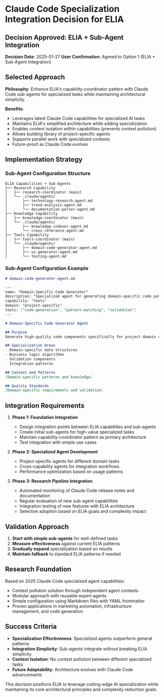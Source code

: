 # Claude Code Specialization Integration Decision for ELIA

## Decision Approved: ELIA + Sub-Agent Integration

**Decision Date**: 2025-01-27
**User Confirmation**: Agreed to Option 1 (ELIA + Sub-Agent Integration)

## Selected Approach

**Philosophy**: Enhance ELIA's capability-coordinator pattern with Claude Code sub-agents for specialized tasks while maintaining architectural simplicity.

**Benefits**:
- Leverages latest Claude Code capabilities for specialized AI tasks
- Maintains ELIA's simplified architecture while adding specialization
- Enables context isolation within capabilities (prevents context pollution)
- Allows building library of project-specific agents
- Supports parallel work with specialized contexts
- Future-proof as Claude Code evolves

## Implementation Strategy

### Sub-Agent Configuration Structure
```
ELIA Capabilities + Sub-Agents
├── Research Capability
│   ├── research-coordinator (main)
│   └── .claude/agents/
│       ├── technology-research-agent.md
│       ├── trend-analysis-agent.md
│       └── documentation-parser-agent.md
├── Knowledge Capability
│   ├── knowledge-coordinator (main)
│   └── .claude/agents/
│       ├── knowledge-indexer-agent.md
│       └── cross-reference-agent.md
├── Tools Capability
│   ├── tools-coordinator (main)
│   └── .claude/agents/
│       ├── domain-code-generator-agent.md
│       ├── ui-generator-agent.md
│       └── testing-agent.md
```

### Sub-Agent Configuration Example
```markdown
# domain-code-generator-agent.md

---
name: "Domain-Specific Code Generator"
description: "Specialized agent for generating domain-specific code patterns"
capability: "tools"
domain: "project-specific"
tools: ["code-generation", "pattern-matching", "validation"]
---

# Domain-Specific Code Generator Agent

## Purpose
Generate high-quality code components specifically for project domain requirements.

## Specialization Areas
- Domain-specific data structures
- Business logic algorithms
- Validation components
- Integration patterns

## Context and Patterns
[Domain-specific patterns and knowledge]

## Quality Standards
[Domain-specific requirements and validation]
```

## Integration Requirements

1. **Phase 1: Foundation Integration**
   - Design integration points between ELIA capabilities and sub-agents
   - Create initial sub-agents for high-value specialized tasks
   - Maintain capability-coordinator pattern as primary architecture
   - Test integration with simple use cases

2. **Phase 2: Specialized Agent Development**
   - Project-specific agents for different domain tasks
   - Cross-capability agents for integration workflows
   - Performance optimization based on usage patterns

3. **Phase 3: Research Pipeline Integration**
   - Automated monitoring of Claude Code release notes and documentation
   - Regular evaluation of new sub-agent capabilities
   - Integration testing of new features with ELIA architecture
   - Selective adoption based on ELIA goals and complexity impact

## Validation Approach

1. **Start with simple sub-agents** for well-defined tasks
2. **Measure effectiveness** against current ELIA patterns
3. **Gradually expand** specialization based on results
4. **Maintain fallback** to standard ELIA patterns if needed

## Research Foundation

Based on 2025 Claude Code specialized agent capabilities:
- Context pollution solution through independent agent contexts
- Modular approach with reusable expert agents
- Simple configuration using Markdown files with YAML frontmatter
- Proven applications in marketing automation, infrastructure management, and code generation

## Success Criteria

- **Specialization Effectiveness**: Specialized agents outperform general patterns
- **Integration Simplicity**: Sub-agents integrate without breaking ELIA simplicity
- **Context Isolation**: No context pollution between different specialized tasks
- **Future Adaptability**: Architecture evolves with Claude Code advancements

This decision positions ELIA to leverage cutting-edge AI specialization while maintaining its core architectural principles and complexity reduction goals.